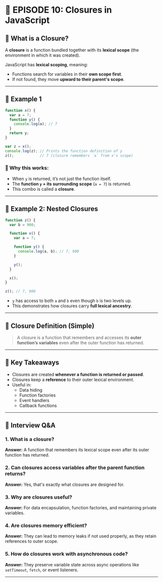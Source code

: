 # 📘 EPISODE 10: Closures in JavaScript

## 🔐 What is a Closure?

A **closure** is a function bundled together with its **lexical scope** (the environment in which it was created).

JavaScript has **lexical scoping**, meaning:
- Functions search for variables in their **own scope first**.
- If not found, they move **upward to their parent's scope**.

---

## 🧪 Example 1

```js
function x() {
  var a = 7;
  function y() {
    console.log(a); // 7
  }
  return y;
}

var z = x();
console.log(z); // Prints the function definition of y
z();            // 7 (closure remembers `a` from x's scope)
```

### 🧠 Why this works:
- When `y` is returned, it’s not just the function itself.
- The **function `y` + its surrounding scope** (`a = 7`) is returned.
- This combo is called a **closure**.

---

## 🧪 Example 2: Nested Closures

```js
function z() {
  var b = 900;

  function x() {
    var a = 7;

    function y() {
      console.log(a, b); // 7, 900
    }

    y();
  }

  x();
}

z(); // 7, 900
```

- `y` has access to both `a` and `b` even though `b` is two levels up.
- This demonstrates how closures carry **full lexical ancestry**.

---

## 💬 Closure Definition (Simple)

> A closure is a function that remembers and accesses its **outer function’s variables** even after the outer function has returned.

---

## 🎯 Key Takeaways

- Closures are created **whenever a function is returned or passed**.
- Closures keep a **reference** to their outer lexical environment.
- Useful in:
  - Data hiding
  - Function factories
  - Event handlers
  - Callback functions

---

## 💬 Interview Q&A

### 1. What is a closure?
**Answer:** A function that remembers its lexical scope even after its outer function has returned.

### 2. Can closures access variables after the parent function returns?
**Answer:** Yes, that's exactly what closures are designed for.

### 3. Why are closures useful?
**Answer:** For data encapsulation, function factories, and maintaining private variables.

### 4. Are closures memory efficient?
**Answer:** They can lead to memory leaks if not used properly, as they retain references to outer scope.

### 5. How do closures work with asynchronous code?
**Answer:** They preserve variable state across async operations like `setTimeout`, `fetch`, or event listeners.

---